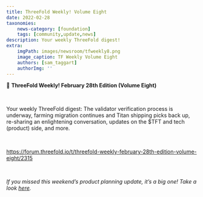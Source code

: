 ```yaml
---
title: ThreeFold Weekly! Volume Eight 
date: 2022-02-28
taxonomies:
    news-category: [foundation]
    tags: [community,update,news]
description: Your weekly ThreeFold digest!
extra:
    imgPath: images/newsroom/tfweekly8.png
    image_caption: TF Weekly Volume Eight
    authors: [sam_taggart]
    authorImg: ''
---
```


📰 **ThreeFold Weekly! February 28th Edition (Volume Eight)**

<br/>

Your weekly ThreeFold digest: The validator verification process is underway, farming migration continues and Titan shipping picks back up, re-sharing an enlightening conversation, updates on the $TFT and tech (product) side, and more.

<br/>

https://forum.threefold.io/t/threefold-weekly-february-28th-edition-volume-eight/2315

<br/>

*If you missed this weekend’s product planning update, it’s a big one! Take a look [here](https://forum.threefold.io/t/threefold-product-planning-updates-march-2022/2302?u=hannahcordes).*